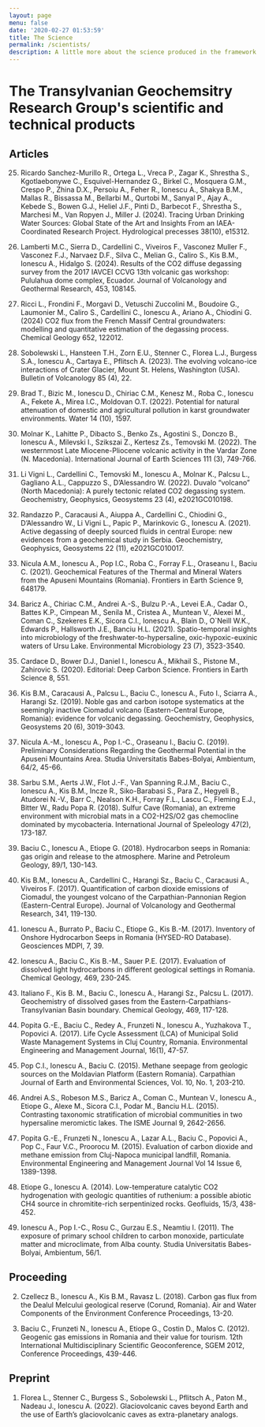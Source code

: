 ```yaml
---
layout: page
menu: false
date: '2020-02-27 01:53:59'
title: The Science
permalink: /scientists/
description: A little more about the science produced in the framework of the group activities
---
```


# The Transylvanian Geochemsitry Research Group's scientific and technical products


## Articles

25. Ricardo Sanchez-Murillo R., Ortega L., Vreca P., Zagar K., Shrestha S., Kgotlaebonywe C., Esquivel-Hernandez G., Birkel C., Mosquera G.M., Crespo P., Zhina D.X., Persoiu A., Feher R., Ionescu A., Shakya B.M., Mallas R., Bissassa M., Bellarbi M., Qurtobi M., Sanyal P., Ajay A., Kebede S., Bowen G.J., Heliel J.F., Pinti D., Barbecot F., Shrestha S., Marchesi M., Van Ropyen J., Miller J. (2024). Tracing Urban Drinking Water Sources: Global State of the Art and Insights From an IAEA-Coordinated Research Project. Hydrological precesses 38(10), e15312.

24. Lamberti M.C., Sierra D., Cardellini C., Viveiros F., Vasconez Muller F., Vasconez F.J., Narvaez D.F., Silva C., Melian G., Caliro S., Kis B.M., Ionescu A., Hidalgo S. (2024). Results of the CO2 diffuse degassing survey from the 2017 IAVCEI CCVG 13th volcanic gas workshop: Pululahua dome complex, Ecuador. Journal of Volcanology and Geothermal Research, 453, 108145.

23. Ricci L., Frondini F., Morgavi D., Vetuschi Zuccolini M., Boudoire G., Laumonier M., Caliro S., Cardellini C., Ionescu A., Ariano A., Chiodini G. (2024) CO2 flux from the French Massif Central groundwaters: modelling and quantitative estimation of the degassing process. Chemical Geology 652, 122012. 

22. Sobolewski L., Hansteen T.H., Zorn E.U., Stenner C., Florea L.J., Burgess S.A., Ionescu A., Cartaya E., Pflitsch A. (2023). The evolving volcano-ice interactions of Crater Glacier, Mount St. Helens, Washington (USA). Bulletin of Volcanology 85 (4), 22.

21. Brad T., Bizic M., Ionescu D., Chiriac C.M., Kenesz M., Roba C., Ionescu A., Fekete A., Mirea I.C., Moldovan O.T. (2022). Potential for natural attenuation of domestic and agricultural pollution in karst groundwater environments. Water 14 (10), 1597. 

20. Molnar K., Lahitte P., Dibacto S., Benko Zs., Agostini S., Donczo B., Ionescu A., Milevski I., Szikszai Z., Kertesz Zs., Temovski M. (2022). The westernmost Late Miocene-Pliocene volcanic activity in the Vardar Zone (N. Macedonia). International Journal of Earth Sciences 111 (3), 749-766. 

19. Li Vigni L., Cardellini C., Temovski M., Ionescu A., Molnar K., Palcsu L., Gagliano A.L., Cappuzzo S., D’Alessandro W. (2022). Duvalo “volcano” (North Macedonia): A purely tectonic related CO2 degassing system. Geochemistry, Geophysics, Geosystems 23 (4), e2021GC010198.

18. Randazzo P., Caracausi A., Aiuppa A., Cardellini C., Chiodini G., D’Alessandro W., Li Vigni L., Papic P., Marinkovic G., Ionescu A. (2021). Active degassing of deeply sourced fluids in central Europe: new evidences from a geochemical study in Serbia. Geochemistry, Geophysics, Geosystems 22 (11), e2021GC010017.

17. Nicula A.M., Ionescu A., Pop I.C., Roba C., Forray F.L., Oraseanu I., Baciu C. (2021). Geochemical Features of the Thermal and Mineral Waters from the Apuseni Mountains (Romania). Frontiers in Earth Science 9, 648179.

16. Baricz A., Chiriac C.M., Andrei A.-S., Bulzu P.-A., Levei E.A., Cadar O., Battes K.P., Cimpean M., Senila M., Cristea A., Muntean V., Alexei M., Coman C., Szekeres E.K., Sicora C.I., Ionescu A., Blain D., O`Neill W.K., Edwards P., Hallsworth J.E., Banciu H.L. (2021). Spatio-temporal insights into microbiology of the freshwater-to-hypersaline, oxic-hypoxic-euxinic waters of Ursu Lake. Environmental Microbiology 23 (7), 3523-3540.

15. Cardace D., Bower D.J., Daniel I., Ionescu A., Mikhail S., Pistone M., Zahirovic S. (2020). Editorial: Deep Carbon Science. Frontiers in Earth Science 8, 551.

14. Kis B.M., Caracausi A., Palcsu L., Baciu C., Ionescu A., Futo I., Sciarra A., Harangi Sz. (2019). Noble gas and carbon isotope systematics at the seemingly inactive Ciomadul volcano (Eastern-Central Europe, Romania): evidence for volcanic degassing. Geochemistry, Geophysics, Geosystems 20 (6), 3019-3043.

13. Nicula A.-M., Ionescu A., Pop I.-C., Oraseanu I., Baciu C. (2019). Preliminary Considerations Regarding the Geothermal Potential in the Apuseni Mountains Area. Studia Universitatis Babes-Bolyai, Ambientum, 64/2, 45-66. 

12. Sarbu S.M., Aerts J.W., Flot J.-F., Van Spanning R.J.M., Baciu C., Ionescu A., Kis B.M., Incze R., Siko-Barabasi S., Para Z., Hegyeli B., Atudorei N.-V., Barr C., Nealson K.H., Forray F.L., Lascu C., Fleming E.J., Bitter W., Radu Popa R. (2018). Sulfur Cave (Romania), an extreme environment with microbial mats in a CO2-H2S/O2 gas chemocline dominated by mycobacteria. International Journal of Speleology 47(2), 173-187. 

11. Baciu C., Ionescu A., Etiope G. (2018). Hydrocarbon seeps in Romania: gas origin and release to the atmosphere. Marine and Petroleum Geology, 89/1, 130-143.

10. Kis B.M., Ionescu A., Cardellini C., Harangi Sz., Baciu C., Caracausi A., Viveiros F. (2017). Quantification of carbon dioxide emissions of Ciomadul, the youngest volcano of the Carpathian-Pannonian Region (Eastern-Central Europe). Journal of Volcanology and Geothermal Research, 341, 119-130.

9. Ionescu A., Burrato P., Baciu C., Etiope G., Kis B.-M. (2017). Inventory of Onshore Hydrocarbon Seeps in Romania (HYSED-RO Database). Geosciences MDPI, 7, 39.

8. Ionescu A., Baciu C., Kis B.-M., Sauer P.E. (2017). Evaluation of dissolved light hydrocarbons in different geological settings in Romania. Chemical Geology, 469, 230-245.

7. Italiano F., Kis B. M., Baciu C., Ionescu A., Harangi Sz., Palcsu L. (2017). Geochemistry of dissolved gases from the Eastern-Carpathians-Transylvanian Basin boundary. Chemical Geology, 469, 117-128. 

6. Popita G.-E., Baciu C., Redey A., Frunzeti N., Ionescu A., Yuzhakova T., Popovici A. (2017). Life Cycle Assessment (LCA) of Municipal Solid Waste Management Systems in Cluj Country, Romania. Environmental Engineering and Management Journal, 16(1), 47-57.

5. Pop C.I., Ionescu A., Baciu C. (2015). Methane seepage from geologic sources on the Moldavian Platform (Eastern Romania). Carpathian Journal of Earth and Environmental Sciences, Vol. 10, No. 1, 203-210.

4. Andrei A.S., Robeson M.S., Baricz A., Coman C., Muntean V., Ionescu A., Etiope G., Alexe M., Sicora C.I., Podar M., Banciu H.L. (2015). Contrasting taxonomic stratification of microbial communities in two hypersaline meromictic lakes. The ISME Journal 9, 2642-2656.

3. Popita G.-E., Frunzeti N., Ionescu A., Lazar A.L., Baciu C., Popovici A., Pop C., Faur V.C., Proorocu M. (2015). Evaluation of carbon dioxide and methane emission from Cluj-Napoca municipal landfill, Romania. Environmental Engineering and Management Journal Vol 14 Issue 6, 1389-1398.

2. Etiope G., Ionescu A. (2014). Low-temperature catalytic CO2 hydrogenation with geologic quantities of ruthenium: a possible abiotic CH4 source in chromitite-rich serpentinized rocks. Geofluids, 15/3, 438-452.

1. Ionescu A., Pop I.-C., Rosu C., Gurzau E.S., Neamtiu I. (2011). The exposure of primary school children to carbon monoxide, particulate matter and microclimate, from Alba county. Studia Universitatis Babes-Bolyai, Ambientum, 56/1.


## Proceeding

2. Czellecz B., Ionescu A., Kis B.M., Ravasz L. (2018). Carbon gas flux from the Dealul Melcului geological reserve (Corund, Romania). Air and Water Components of the Environment Conference Proceedings, 13-20.

1. Baciu C., Frunzeti N., Ionescu A., Etiope G., Costin D., Malos C. (2012). Geogenic gas emissions in Romania and their value for tourism. 12th International Multidisciplinary Scientific Geoconference, SGEM 2012, Conference Proceedings, 439-446.


## Preprint

1. Florea L., Stenner C., Burgess S., Sobolewski L., Pflitsch A., Paton M., Nadeau J., Ionescu A. (2022). Glaciovolcanic caves beyond Earth and the use of Earth’s glaciovolcanic caves as extra-planetary analogs.